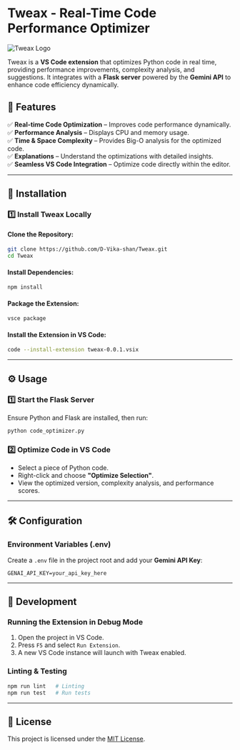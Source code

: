 # Tweax - Real-Time Code Performance Optimizer

![Tweax Logo](icon.png)

Tweax is a **VS Code extension** that optimizes Python code in real time, providing performance improvements, complexity analysis, and suggestions. It integrates with a **Flask server** powered by the **Gemini API** to enhance code efficiency dynamically.

## 🚀 Features

✅ **Real-time Code Optimization** – Improves code performance dynamically.  
✅ **Performance Analysis** – Displays CPU and memory usage.  
✅ **Time & Space Complexity** – Provides Big-O analysis for the optimized code.  
✅ **Explanations** – Understand the optimizations with detailed insights.  
✅ **Seamless VS Code Integration** – Optimize code directly within the editor.

---

## 📌 Installation

### 1️⃣ Install Tweax Locally

#### **Clone the Repository:**
```sh
git clone https://github.com/D-Vika-shan/Tweax.git
cd Tweax
```

#### **Install Dependencies:**
```sh
npm install
```

#### **Package the Extension:**
```sh
vsce package
```

#### **Install the Extension in VS Code:**
```sh
code --install-extension tweax-0.0.1.vsix
```

---

## ⚙️ Usage

### **1️⃣ Start the Flask Server**
Ensure Python and Flask are installed, then run:
```sh
python code_optimizer.py
```

### **2️⃣ Optimize Code in VS Code**
- Select a piece of Python code.
- Right-click and choose **"Optimize Selection"**.
- View the optimized version, complexity analysis, and performance scores.

---

## 🛠 Configuration

### **Environment Variables (.env)**
Create a `.env` file in the project root and add your **Gemini API Key**:
```
GENAI_API_KEY=your_api_key_here
```

---

## 🔧 Development

### **Running the Extension in Debug Mode**
1. Open the project in VS Code.
2. Press `F5` and select `Run Extension`.
3. A new VS Code instance will launch with Tweax enabled.

### **Linting & Testing**
```sh
npm run lint   # Linting
npm run test   # Run tests
```

---

## 📜 License
This project is licensed under the [MIT License](LICENSE).


